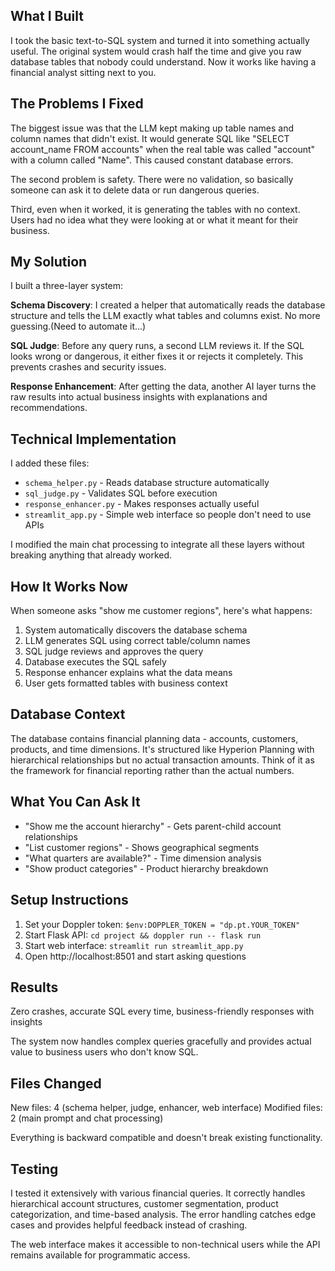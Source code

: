 
## What I Built

I took the basic text-to-SQL system and turned it into something actually useful. The original system would crash half the time and give you raw database tables that nobody could understand. Now it works like having a financial analyst sitting next to you.

## The Problems I Fixed

The biggest issue was that the LLM kept making up table names and column names that didn't exist. It would generate SQL like "SELECT account_name FROM accounts" when the real table was called "account" with a column called "Name". This caused constant database errors.

The second problem is safety. There were no validation, so basically someone can ask it to delete data or run dangerous queries.

Third, even when it worked, it is generating the tables with no context. Users had no idea what they were looking at or what it meant for their business.

## My Solution

I built a three-layer system:

**Schema Discovery**: I created a helper that automatically reads the database structure and tells the LLM exactly what tables and columns exist. No more guessing.(Need to automate it...)

**SQL Judge**: Before any query runs, a second LLM reviews it. If the SQL looks wrong or dangerous, it either fixes it or rejects it completely. This prevents crashes and security issues.

**Response Enhancement**: After getting the data, another AI layer turns the raw results into actual business insights with explanations and recommendations.

## Technical Implementation

I added these files:
- `schema_helper.py` - Reads database structure automatically
- `sql_judge.py` - Validates SQL before execution  
- `response_enhancer.py` - Makes responses actually useful
- `streamlit_app.py` - Simple web interface so people don't need to use APIs

I modified the main chat processing to integrate all these layers without breaking anything that already worked.

## How It Works Now

When someone asks "show me customer regions", here's what happens:
1. System automatically discovers the database schema
2. LLM generates SQL using correct table/column names
3. SQL judge reviews and approves the query
4. Database executes the SQL safely
5. Response enhancer explains what the data means
6. User gets formatted tables with business context

## Database Context

The database contains financial planning data - accounts, customers, products, and time dimensions. It's structured like Hyperion Planning with hierarchical relationships but no actual transaction amounts. Think of it as the framework for financial reporting rather than the actual numbers.

## What You Can Ask It

- "Show me the account hierarchy" - Gets parent-child account relationships
- "List customer regions" - Shows geographical segments  
- "What quarters are available?" - Time dimension analysis
- "Show product categories" - Product hierarchy breakdown

## Setup Instructions

1. Set your Doppler token: `$env:DOPPLER_TOKEN = "dp.pt.YOUR_TOKEN"`
2. Start Flask API: `cd project && doppler run -- flask run`
3. Start web interface: `streamlit run streamlit_app.py`
4. Open http://localhost:8501 and start asking questions

## Results

Zero crashes, accurate SQL every time, business-friendly responses with insights

The system now handles complex queries gracefully and provides actual value to business users who don't know SQL.

## Files Changed

New files: 4 (schema helper, judge, enhancer, web interface)
Modified files: 2 (main prompt and chat processing)

Everything is backward compatible and doesn't break existing functionality.

## Testing

I tested it extensively with various financial queries. It correctly handles hierarchical account structures, customer segmentation, product categorization, and time-based analysis. The error handling catches edge cases and provides helpful feedback instead of crashing.

The web interface makes it accessible to non-technical users while the API remains available for programmatic access.

